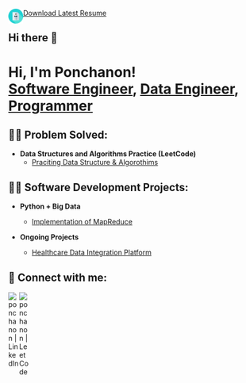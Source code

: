 
[<img align="left" alt="ponchanon | Resume" width="30px" src="https://github.com/ponchanon/ponchanon/blob/main/ponchanon.svg" />][resume] [Download Latest Resume](https://1drv.ms/w/s!AgdaKbjMvZH5k6wW6r8Pit2EIebUVQ?e=R5a00Y)

[resume]: https://1drv.ms/w/s!AgdaKbjMvZH5k6wW6r8Pit2EIebUVQ?e=R5a00Y

## Hi there 👋
<h1>Hi, I'm Ponchanon! 
  <br/><a href="https://github.com/ponchanon">Software Engineer</a>, 
  <a href="https://www.linkedin.com/in/ponchanon">Data Engineer</a>, 
  <a href="https://leetcode.com/u/ponchanon">Programmer</a></h1>


<h2>👨‍💻 Problem Solved:</h2>

- <b>Data Structures and Algorithms Practice (LeetCode)</b>
  - [Praciting Data Structure & Algorothims](https://github.com/ponchanon/pycoder)


<h2>👨‍💻 Software Development Projects:</h2>

- <b>Python + Big Data</b>
  - [Implementation of MapReduce](https://medium.com/@ponchanon.rone/step-by-step-implementation-of-mapreduce-in-python-756c25d6f2fc)
    
- <b>Ongoing Projects</b>
  - [Healthcare Data Integration Platform](https://github.com/ponchanon/Healthcare-Data-Integration-Platform)




<h2> 🤳 Connect with me:</h2>

[<img align="left" alt="ponchanon | LinkedIn" width="22px" src="https://cdn.jsdelivr.net/npm/simple-icons@v3/icons/linkedin.svg" />][linkedin]
[<img align="left" alt="ponchanon | LeetCode" width="22px" src="https://cdn.jsdelivr.net/npm/simple-icons@v3/icons/leetcode.svg" />][leetcode]

[linkedin]: https://linkedin.com/in/ponchanon
[leetcode]: https://leetcode.com/u/ponchanon

<!--
**ponchanon/ponchanon** is a ✨ _special_ ✨ repository because its `README.md` (this file) appears on your GitHub profile.

Here are some ideas to get you started:

- 🔭 I’m currently working on ...
- 🌱 I’m currently learning ...
- 👯 I’m looking to collaborate on ...
- 🤔 I’m looking for help with ...
- 💬 Ask me about ...
- 📫 How to reach me: ...
- 😄 Pronouns: ...
- ⚡ Fun fact: ...
-->
